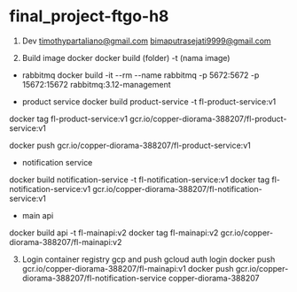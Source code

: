 # final_project-ftgo-h8

1. Dev
timothypartaliano@gmail.com
bimaputrasejati9999@gmail.com

2. Build image docker
docker build (folder) -t (nama image)

- rabbitmq
docker build -it --rm --name rabbitmq -p 5672:5672 -p 15672:15672 rabbitmq:3.12-management

- product service
docker build product-service -t fl-product-service:v1

docker tag fl-product-service:v1 gcr.io/copper-diorama-388207/fl-product-service:v1

docker push gcr.io/copper-diorama-388207/fl-product-service:v1

- notification service

docker build notification-service -t fl-notification-service:v1
docker tag fl-notification-service:v1 gcr.io/copper-diorama-388207/fl-notification-service:v1

- main api

docker build api -t fl-mainapi:v2
docker tag fl-mainapi:v2 gcr.io/copper-diorama-388207/fl-mainapi:v2

3. Login container registry gcp and push
gcloud auth login
docker push gcr.io/copper-diorama-388207/fl-mainapi:v1
docker push gcr.io/copper-diorama-388207/fl-notification-service
copper-diorama-388207
